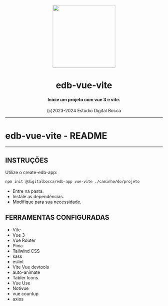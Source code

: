 <p align="center">
  <img src="https://estudiodigitalbocca.com.br/edb-logo.svg" width="200px">
  <h1 align="center">edb-vue-vite</h1>
  <h4 align="center">
    Inicie um projeto com vue 3 e vite.
  </h4>
  <p align="center">(c)2023-2024 Estúdio Digital Bocca</p>
</p>

---

# edb-vue-vite - README

---

## INSTRUÇÕES

Utilize o create-edb-app:

```bash
npm init @digitalbocca/edb-app vue-vite ./caminho/do/projeto
```

- Entre na pasta.
- Instale as dependências.
- Modifique para sua necessidade.

## FERRAMENTAS CONFIGURADAS

- Vite
- Vue 3
- Vue Router
- Pinia
- Tailwind CSS
- sass
- eslint
- Vite Vue devtools
- auto-animate
- Tabler Icons
- Vue Use
- Notivue
- vue countup
- axios
